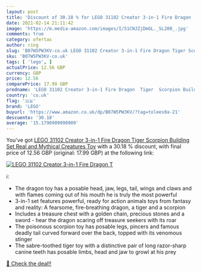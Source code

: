 ```yaml
---
layout: post
title: 'Discount of 30.18 % for LEGO 31102 Creator 3-in-1 Fire Dragon  T'
date: 2021-02-14 21:11:42
image: 'https://m.media-amazon.com/images/I/51CNJZjDmGL._SL200_.jpg'
comments: true
category: ofertas
author: ring
slug: 'B07W5PW3KV-co.uk LEGO 31102 Creator 3-in-1 Fire Dragon Tiger Scorpion...'
sku: 'B07W5PW3KV-co.uk'
tags: [ 'lego', ]
actualPrice: 12.56 GBP
currency: GBP
price: 12.56
comparePrice: 17.99 GBP
prodname: 'LEGO 31102 Creator 3-in-1 Fire Dragon  Tiger  Scorpion Building Set  Real and Mythical Creatures Toy'
country: 'co.uk'
flag: '🇬🇧'
brand: 'LEGO'
buyurl: 'https://www.amazon.co.uk/dp/B07W5PW3KV/?tag=tolees0a-21'
descuento: '30.18'
average: '15.1790909090909'
---
```


You've got [LEGO 31102 Creator 3-in-1 Fire Dragon  Tiger  Scorpion Building Set  Real and Mythical Creatures Toy](https://www.amazon.co.uk/dp/B07W5PW3KV/?tag=tolees0a-21) with a  30.18 % discount, with final price of 12.56 GBP (original: 17.99 GBP) at the following link:

[![LEGO 31102 Creator 3-in-1 Fire Dragon  T](https://m.media-amazon.com/images/I/51CNJZjDmGL._SL200_.jpg)](https://www.amazon.co.uk/dp/B07W5PW3KV/?tag=tolees0a-21)

ℹ️:

- The dragon toy has a posable head, jaw, legs, tail, wings and claws and with flames coming out of his mouth he is truly the most powerful
- 3-in-1 set features powerful, ready for action animals toys from fantasy and reality: A fearsome, fire-breathing dragon, a tiger and a scorpion
- Includes a treasure chest with a golden chain, precious stones and a sword - hear the dragon scaring off treasure seekers with its roar
- The poisonous scorpion toy has posable legs, pincers and famous deadly tail curved forward over the back, topped with its venomous stinger
- The sabre-toothed tiger toy with a distinctive pair of long razor-sharp canine teeth has posable limbs, head and jaw to growl at his prey

[🛒 Check the deal!!](https://www.amazon.co.uk/dp/B07W5PW3KV/?tag=tolees0a-21)
